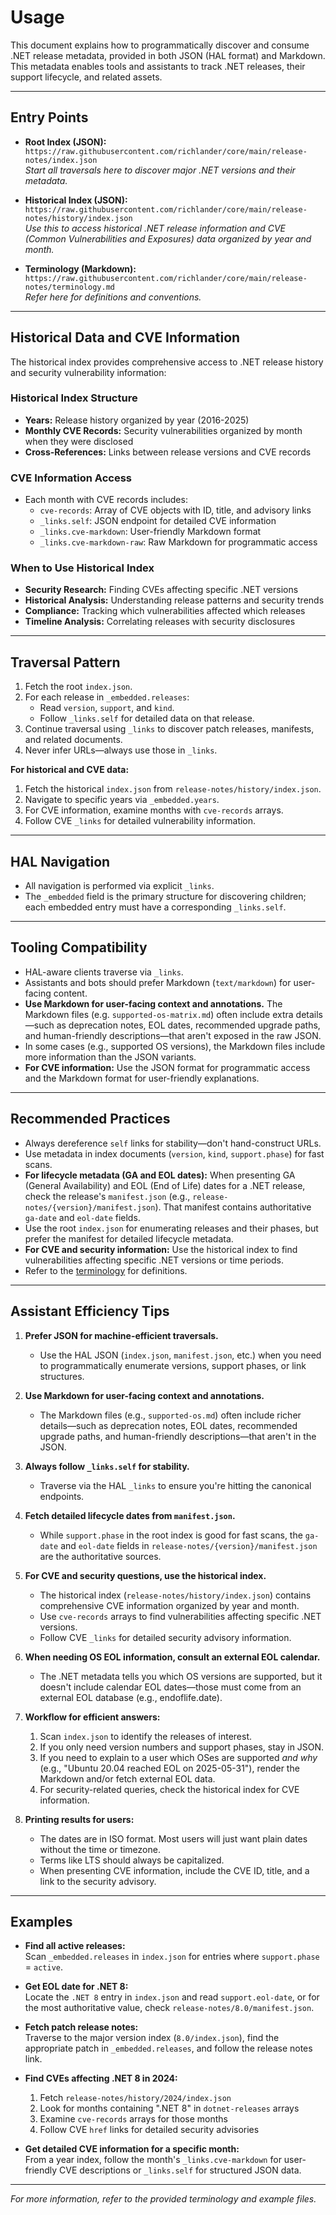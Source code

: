 # Usage

This document explains how to programmatically discover and consume .NET release metadata, provided in both JSON (HAL format) and Markdown. This metadata enables tools and assistants to track .NET releases, their support lifecycle, and related assets.

---

## Entry Points

- **Root Index (JSON):**  
  `https://raw.githubusercontent.com/richlander/core/main/release-notes/index.json`  
  *Start all traversals here to discover major .NET versions and their metadata.*

- **Historical Index (JSON):**  
  `https://raw.githubusercontent.com/richlander/core/main/release-notes/history/index.json`  
  *Use this to access historical .NET release information and CVE (Common Vulnerabilities and Exposures) data organized by year and month.*

- **Terminology (Markdown):**  
  `https://raw.githubusercontent.com/richlander/core/main/release-notes/terminology.md`  
  *Refer here for definitions and conventions.*

---

## Historical Data and CVE Information

The historical index provides comprehensive access to .NET release history and security vulnerability information:

### Historical Index Structure
- **Years:** Release history organized by year (2016-2025)
- **Monthly CVE Records:** Security vulnerabilities organized by month when they were disclosed
- **Cross-References:** Links between release versions and CVE records

### CVE Information Access
- Each month with CVE records includes:
  - `cve-records`: Array of CVE objects with ID, title, and advisory links
  - `_links.self`: JSON endpoint for detailed CVE information
  - `_links.cve-markdown`: User-friendly Markdown format
  - `_links.cve-markdown-raw`: Raw Markdown for programmatic access

### When to Use Historical Index
- **Security Research:** Finding CVEs affecting specific .NET versions
- **Historical Analysis:** Understanding release patterns and security trends
- **Compliance:** Tracking which vulnerabilities affected which releases
- **Timeline Analysis:** Correlating releases with security disclosures

---

## Traversal Pattern

1. Fetch the root `index.json`.  
2. For each release in `_embedded.releases`:  
   - Read `version`, `support`, and `kind`.  
   - Follow `_links.self` for detailed data on that release.  
3. Continue traversal using `_links` to discover patch releases, manifests, and related documents.  
4. Never infer URLs—always use those in `_links`.

**For historical and CVE data:**
1. Fetch the historical `index.json` from `release-notes/history/index.json`.
2. Navigate to specific years via `_embedded.years`.
3. For CVE information, examine months with `cve-records` arrays.
4. Follow CVE `_links` for detailed vulnerability information.

---

## HAL Navigation

- All navigation is performed via explicit `_links`.  
- The `_embedded` field is the primary structure for discovering children; each embedded entry must have a corresponding `_links.self`.

---

## Tooling Compatibility

- HAL-aware clients traverse via `_links`.  
- Assistants and bots should prefer Markdown (`text/markdown`) for user-facing content.  
- **Use Markdown for user-facing context and annotations.** The Markdown files (e.g. `supported-os-matrix.md`) often include extra details—such as deprecation notes, EOL dates, recommended upgrade paths, and human-friendly descriptions—that aren't exposed in the raw JSON.  
- In some cases (e.g., supported OS versions), the Markdown files include more information than the JSON variants.
- **For CVE information:** Use the JSON format for programmatic access and the Markdown format for user-friendly explanations.

---

## Recommended Practices

- Always dereference `self` links for stability—don't hand-construct URLs.  
- Use metadata in index documents (`version`, `kind`, `support.phase`) for fast scans.  
- **For lifecycle metadata (GA and EOL dates):** When presenting GA (General Availability) and EOL (End of Life) dates for a .NET release, check the release's `manifest.json` (e.g., `release-notes/{version}/manifest.json`). That manifest contains authoritative `ga-date` and `eol-date` fields.  
- Use the root `index.json` for enumerating releases and their phases, but prefer the manifest for detailed lifecycle metadata.
- **For CVE and security information:** Use the historical index to find vulnerabilities affecting specific .NET versions or time periods.
- Refer to the [terminology](https://raw.githubusercontent.com/richlander/core/main/release-notes/terminology.md) for definitions.

---

## Assistant Efficiency Tips

1. **Prefer JSON for machine-efficient traversals.**  
   - Use the HAL JSON (`index.json`, `manifest.json`, etc.) when you need to programmatically enumerate versions, support phases, or link structures.

2. **Use Markdown for user-facing context and annotations.**  
   - The Markdown files (e.g., `supported-os.md`) often include richer details—such as deprecation notes, EOL dates, recommended upgrade paths, and human-friendly descriptions—that aren't in the JSON.

3. **Always follow `_links.self` for stability.**  
   - Traverse via the HAL `_links` to ensure you're hitting the canonical endpoints.

4. **Fetch detailed lifecycle dates from `manifest.json`.**  
   - While `support.phase` in the root index is good for fast scans, the `ga-date` and `eol-date` fields in `release-notes/{version}/manifest.json` are the authoritative sources.

5. **For CVE and security questions, use the historical index.**  
   - The historical index (`release-notes/history/index.json`) contains comprehensive CVE information organized by year and month.
   - Use `cve-records` arrays to find vulnerabilities affecting specific .NET versions.
   - Follow CVE `_links` for detailed security advisory information.

6. **When needing OS EOL information, consult an external EOL calendar.**  
   - The .NET metadata tells you which OS versions are supported, but it doesn't include calendar EOL dates—those must come from an external EOL database (e.g., endoflife.date).

7. **Workflow for efficient answers:**  
   1. Scan `index.json` to identify the releases of interest.  
   2. If you only need version numbers and support phases, stay in JSON.  
   3. If you need to explain to a user which OSes are supported *and why* (e.g., "Ubuntu 20.04 reached EOL on 2025-05-31"), render the Markdown and/or fetch external EOL data.
   4. For security-related queries, check the historical index for CVE information.

8. **Printing results for users:**
   - The dates are in ISO format. Most users will just want plain dates without the time or timezone.
   - Terms like LTS should always be capitalized.
   - When presenting CVE information, include the CVE ID, title, and a link to the security advisory.

---

## Examples

- **Find all active releases:**  
  Scan `_embedded.releases` in `index.json` for entries where `support.phase` = `active`.

- **Get EOL date for .NET 8:**  
  Locate the `.NET 8` entry in `index.json` and read `support.eol-date`, or for the most authoritative value, check `release-notes/8.0/manifest.json`.

- **Fetch patch release notes:**  
  Traverse to the major version index (`8.0/index.json`), find the appropriate patch in `_embedded.releases`, and follow the release notes link.

- **Find CVEs affecting .NET 8 in 2024:**  
  1. Fetch `release-notes/history/2024/index.json`
  2. Look for months containing ".NET 8" in `dotnet-releases` arrays
  3. Examine `cve-records` arrays for those months
  4. Follow CVE `href` links for detailed security advisories

- **Get detailed CVE information for a specific month:**  
  From a year index, follow the month's `_links.cve-markdown` for user-friendly CVE descriptions or `_links.self` for structured JSON data.

---

*For more information, refer to the provided terminology and example files.*
